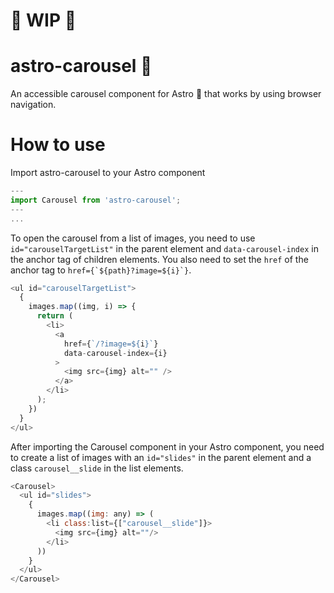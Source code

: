 # 🚧 WIP 🚧

# astro-carousel 🎠

An accessible carousel component for Astro 🚀 that works by using browser navigation. 

# How to use

Import astro-carousel to your Astro component

````js
---
import Carousel from 'astro-carousel';
---
...
````


To open the carousel from a list of images, you need to use `id="carouselTargetList"` in the parent element and `data-carousel-index` in the anchor tag of children elements. You also need to set the `href` of the anchor tag to ```href={`${path}?image=${i}`}```.
 
```js
<ul id="carouselTargetList">
  {
    images.map((img, i) => {
      return (
        <li>
          <a
            href={`/?image=${i}`}
            data-carousel-index={i}
          >
            <img src={img} alt="" />
          </a>
        </li>
      );
    })
  }
</ul>
```

After importing the Carousel component in your Astro component, you need to create a list of images with an `id="slides"` in the parent element and a class `carousel__slide` in the list elements. 

```js
<Carousel>
  <ul id="slides">
    {
      images.map((img: any) => (
        <li class:list={["carousel__slide"]}>
          <img src={img} alt=""/>
        </li>
      ))
    }
  </ul>
</Carousel>
```



